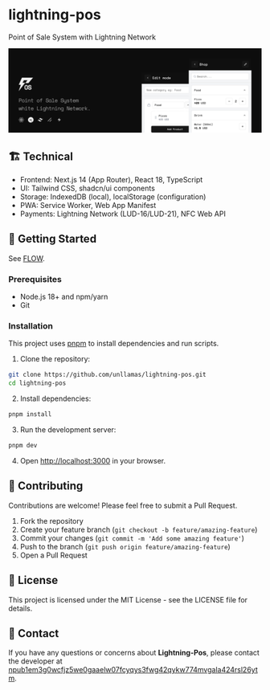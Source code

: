 # lightning-pos

Point of Sale System with Lightning Network

![lightning-pos](./assets/banner.png)

## 🏗️ Technical

- Frontend: Next.js 14 (App Router), React 18, TypeScript
- UI: Tailwind CSS, shadcn/ui components
- Storage: IndexedDB (local), localStorage (configuration)
- PWA: Service Worker, Web App Manifest
- Payments: Lightning Network (LUD-16/LUD-21), NFC Web API

## 🏁 Getting Started

See [FLOW](./FLOW.md).

### Prerequisites

- Node.js 18+ and npm/yarn
- Git

### Installation

This project uses [pnpm](https://pnpm.io/) to install dependencies and run scripts.

1. Clone the repository:
```bash
git clone https://github.com/unllamas/lightning-pos.git
cd lightning-pos
```

2. Install dependencies:
```bash
pnpm install
```

3. Run the development server:
```bash
pnpm dev
```

4. Open [http://localhost:3000](http://localhost:3000) in your browser.


## 🤝 Contributing

Contributions are welcome! Please feel free to submit a Pull Request.

1. Fork the repository
2. Create your feature branch (`git checkout -b feature/amazing-feature`)
3. Commit your changes (`git commit -m 'Add some amazing feature'`)
4. Push to the branch (`git push origin feature/amazing-feature`)
5. Open a Pull Request

## 📄 License

This project is licensed under the MIT License - see the LICENSE file for details.

## 💌 Contact

If you have any questions or concerns about **Lightning-Pos**, please contact the developer at [npub1em3g0wcfjz5we0gaaelw07fcyqys3fwg42qykw774mvgala424rsl26ytm](https://njump.me/npub1em3g0wcfjz5we0gaaelw07fcyqys3fwg42qykw774mvgala424rsl26ytm).